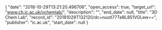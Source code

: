 {
  "date": "2018-10-29T13:21:20.496706", 
  "open_access": true, 
  "target_url": "www.ch.ic.ac.uk/vchemlab/", 
  "description": "", 
  "end_date": null, 
  "title": "3D Chem Lab", 
  "record_id": "20181029T132120/dc+nuotl77TeBL851VGLew==", 
  "publisher": "ic.ac.uk", 
  "start_date": null
}


